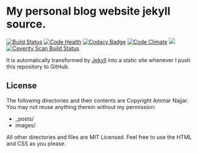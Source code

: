 # My personal blog website jekyll source.

[![Build Status](https://travis-ci.org/ammarnajjar/ammarnajjar.github.io.svg?branch=tests)](https://travis-ci.org/ammarnajjar/ammarnajjar.github.io)
[![Code Health](https://landscape.io/github/ammarnajjar/ammarnajjar.github.io/master/landscape.svg?style=flat)](https://landscape.io/github/ammarnajjar/ammarnajjar.github.io/master)
[![Codacy Badge](https://api.codacy.com/project/badge/Grade/5caac2f4b7fc47d1be61b7559d84a718)](https://www.codacy.com/app/ammarnajjar/ammarnajjar.github.io?utm_source=github.com&amp;utm_medium=referral&amp;utm_content=ammarnajjar/ammarnajjar.github.io&amp;utm_campaign=Badge_Grade)
[![Code Climate](https://codeclimate.com/github/ammarnajjar/ammarnajjar.github.io/badges/gpa.svg)](https://codeclimate.com/github/ammarnajjar/ammarnajjar.github.io)
<a href="https://codeclimate.com/github/ammarnajjar/ammarnajjar.github.io"><img src="https://codeclimate.com/github/ammarnajjar/ammarnajjar.github.io/badges/issue_count.svg" /></a><!-- <a href="https://codeclimate.com/github/ammarnajjar/ammarnajjar.github.io/coverage"><img src="https://codeclimate.com/github/ammarnajjar/ammarnajjar.github.io/badges/coverage.svg" /></a> -->
<a href="https://scan.coverity.com/projects/ammarnajjar-ammarnajjar-github-io">
  <img alt="Coverity Scan Build Status"
       src="https://scan.coverity.com/projects/13460/badge.svg"/>
</a>


It is automatically transformed by [Jekyll](https://jekyllrb.com/) into a static site whenever I push this repository to GitHub.

## License
The following directories and their contents are Copyright Ammar Najjar. You may not reuse anything therein without my permission:
- \_posts/
- images/

All other directories and files are MIT Licensed. Feel free to use the HTML and CSS as you please. 
